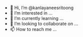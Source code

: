 - 👋 Hi, I’m @kanlayaneesritoong
- 👀 I’m interested in ...
- 🌱 I’m currently learning ...
- 💞️ I’m looking to collaborate on ...
- 📫 How to reach me ...

<!---
kanlayaneesritoong/kanlayaneesritoong is a ✨ special ✨ repository because its `README.md` (this file) appears on your GitHub profile.
You can click the Preview link to take a look at your changes.
--->
